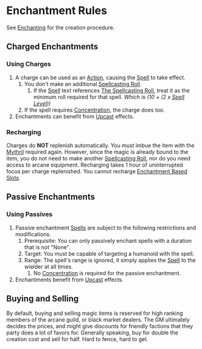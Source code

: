# Enchantment Rules

See [Enchanting](Enchanting.md) for the creation procedure.

## Charged Enchantments

### Using Charges

1. A charge can be used as an [Action](../../Game%20Procedures/Action.md), causing the [Spell](../Spellcasting/Spells.md) to take effect.
	1. You don't make an additional [Spellcasting Roll](../Spellcasting/Spellcasting.md#The%20Spellcasting%20Roll).
		1. If the [Spell](../Spellcasting/Spells.md) text references [The Spellcasting Roll](../Spellcasting/Spellcasting.md#The%20Spellcasting%20Roll), treat it as the minimum roll required for that spell. *Which is (10 + (2 x [Spell Level](../Spells/Spell%20Level.md)))*
	2. If the spell requires [Concentration](../Spellcasting/Concentration.md), the charge does too.
2. Enchantments can benefit from [Upcast](../Spellcasting/Spellcasting.md#Upcast) effects.

### Recharging

Charges do **NOT** replenish automatically. You must imbue the item with the [Mythril](../Mythril.md) required again. However, since the magic is already bound to the item, you do not need to make another [Spellcasting Roll](../Spellcasting/Spellcasting.md#The%20Spellcasting%20Roll), nor do you need access to arcane equipment. Recharging takes 1 hour of uninterrupted focus per charge replenished. You cannot recharge [Enchantment Based Slots](../Spellcasting/Spell%20Slot%20Systems/Enchantment%20Based%20Slots.md).

## Passive Enchantments

### Using Passives

1. Passive enchantment [Spells](../Spellcasting/Spells.md) are subject to the following restrictions and modifications.
	1. Prerequisite: You can only passively enchant spells with a duration that is not "None".
	2. Target: You must be capable of targeting a humanoid with the spell.
	3. Range: The spell's range is ignored, it simply applies the [Spell](../Spellcasting/Spells.md) to the wielder at all times.
		1. No [Concentration](../Spellcasting/Concentration.md) is required for the passive enchantment.
2. Enchantments benefit from [Upcast](../Spellcasting/Spellcasting.md#Upcast) effects.

## Buying and Selling

By default, buying and selling magic items is reserved for high ranking members of the arcane guild, or black market dealers. The GM ultimately decides the prices, and might give discounts for friendly factions that they party does a lot of favors for. Generally speaking, buy for double the creation cost and sell for half. Hard to fence, hard to get.
